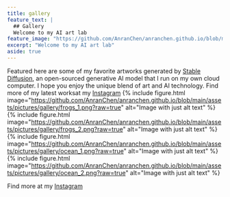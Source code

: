 ```yaml
---
title: gallery
feature_text: |
  ## Gallery
  Welcome to my AI art lab
feature_image: "https://github.com/AnranChen/anranchen.github.io/blob/main/assets/pictures/soft_cover2.png?raw=true"
excerpt: "Welcome to my AI art lab"
aside: true
---
```


Featured here are some of my favorite artworks generated by [Stable Diffusion](https://en.wikipedia.org/wiki/Stable_Diffusion), an open-sourced generative AI model that I run on my own cloud computer. I hope you enjoy the unique blend of art and AI technology. Find more of my latest worksat my [Instagram](https://www.instagram.com/anranandychen/?hl=en)
{% include figure.html image="https://github.com/AnranChen/anranchen.github.io/blob/main/assets/pictures/gallery/frogs_1.png?raw=true" alt="Image with just alt text" %}
{% include figure.html image="https://github.com/AnranChen/anranchen.github.io/blob/main/assets/pictures/gallery/frogs_2.png?raw=true" alt="Image with just alt text" %}
{% include figure.html image="https://github.com/AnranChen/anranchen.github.io/blob/main/assets/pictures/gallery/ocean_1.png?raw=true" alt="Image with just alt text" %}
{% include figure.html image="https://github.com/AnranChen/anranchen.github.io/blob/main/assets/pictures/gallery/ocean_2.png?raw=true" alt="Image with just alt text" %}

Find more at my [Instagram](https://www.instagram.com/anranandychen/?hl=en)


